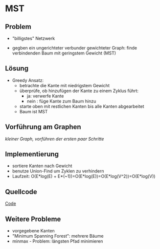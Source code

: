 MST
=====
Problem
--------
* "billigstes" Netzwerk

* gegben ein ungerichteter verbunder gewichteter Graph: finde verbindenden Baum mit geringstem Gewicht (MST)

Lösung
-------
* Greedy Ansatz:
	* betrachte die Kante mit niedrigstem Gewicht
	* überprüfe, ob hinzufügen der Kante zu einem Zyklus führt:
        * ja: verwerfe Kante
        * nein : füge Kante zum Baum hinzu
	* starte oben mit restlichen Kanten bis alle Kanten abgearbeitet
	* Baum ist MST
	
Vorführung am Graphen
-----------------
*kleiner Graph, vorführen der ersten paar Schritte*

Implementierung
---------------
* sortiere Kanten nach Gewicht
* benutze Union-Find um Zyklen zu verhindern
* Laufzeit: O(E\*log(E) + E\*(~1))=O(E\*log(E))=O(E\*log(V^2))=O(E\*log(V))

Quellcode
---------
[Code](kruskal.cpp)

Weitere Probleme
-----------------
* vorgegebene Kanten
* "Minimum Spanning Forest": mehrere Bäume
* minmax - Problem: längsten Pfad minimieren
